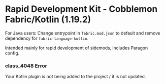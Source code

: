 # Rapid Development Kit - Cobblemon Fabric/Kotlin (1.19.2)
For Java users: Change entrypoint in `fabric.mod.json` to default and remove dependency for `fabric-language-kotlin`.

Intended mainly for rapid development of sidemods, includes Paragon config.

### class_4048 Error
Your Kotlin plugin is not being added to the project / it is not updated.
